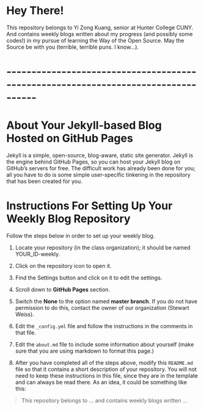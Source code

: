# Hey There!

This repository belongs to Yi Zong Kuang, senior at Hunter College CUNY. And contains weekly blogs written about my progress (and possibly some codes!) in my pursue of learning the Way of the Open Source. May the Source be with you (terrible, terrible puns. I know...).

# ----------------------------------------------------------------------------------

# About Your Jekyll-based Blog Hosted on GitHub Pages


Jekyll is a simple, open-source, blog-aware, static site generator.
Jekyll is the engine behind GitHub Pages, so you can host your 
Jekyll blog on GitHub’s servers for free. The difficult work has
already been done for you; all you have to do is some simple
user-specific tinkering in the repository that has been created for
you.

# Instructions For Setting Up Your Weekly Blog Repository

Follow the steps below in order to set up your weekly blog.

1. Locate your repository (in the class organization); it should be named YOUR_ID-weekly.

2. Click on the repository icon to open it.

3. Find the Settings button and click on it to edit the settings.

4. Scroll down to **GitHub Pages** section.

5. Switch the **None** to the option named **master branch**. 
   If you do not have permission to do this, contact the owner of our
   organization (Stewart Weiss).
    
6. Edit the `_config.yml` file and follow the instructions in the comments in that file.

7. Edit the `about.md` file to include some information about yourself 
(make sure that you are using markdown to format this page.)

8. After you have completed all of the steps above, modify this `README.md` file
so that it contains a short description of your repository. 
You will not need to keep these instructions in this file, since they 
are in the template and can always be read there. As an idea, it could be something
like this:

> This repository belongs to ... and contains weekly blogs written ...

